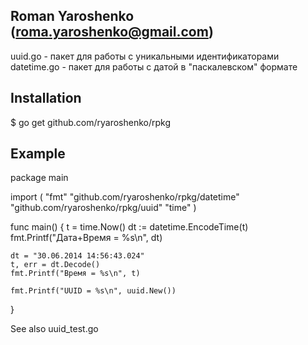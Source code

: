 Roman Yaroshenko (roma.yaroshenko@gmail.com)
---------------------------------------------

uuid.go - пакет для работы с уникальными идентификаторами
datetime.go - пакет для работы с датой в "паскалевском" формате

Installation
-------------

  $ go get github.com/ryaroshenko/rpkg

Example
--------

  package main

  import (
    "fmt"
    "github.com/ryaroshenko/rpkg/datetime"
    "github.com/ryaroshenko/rpkg/uuid"
    "time"
  )

  func main() {
    t = time.Now()
    dt := datetime.EncodeTime(t)
    fmt.Printf("Дата+Время = %s\n", dt)

    dt = "30.06.2014 14:56:43.024"
    t, err = dt.Decode()
    fmt.Printf("Время = %s\n", t)

    fmt.Printf("UUID = %s\n", uuid.New())
  }

See also uuid_test.go
